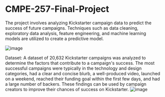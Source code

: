 # CMPE-257-Final-Project
The project involves analyzing Kickstarter campaign data to predict the success of future campaigns. Techniques such as data cleaning, exploratory data analysis, feature engineering, and machine learning models are utilized to create a predictive model.

![image](https://github.com/vineethreddythalasani/CMPE-257-Final-Project/assets/70748428/b26ec91e-2253-4013-bb21-3d0fe055db9e)

Dataset: A dataset of 20,632 Kickstarter campaigns was analyzed to determine the factors that contribute to a campaign's success. The most successful campaigns were typically in the technology and design categories, had a clear and concise blurb, a well-produced video, launched on a weekend, reached their funding goal within the first few days, and had a large number of backers. These findings can be used by campaign creators to improve their chances of success on Kickstarter.
![image](https://github.com/vineethreddythalasani/CMPE-257-Final-Project/assets/70748428/afc67348-d4bd-4bb4-8680-507da1fe7d04)

